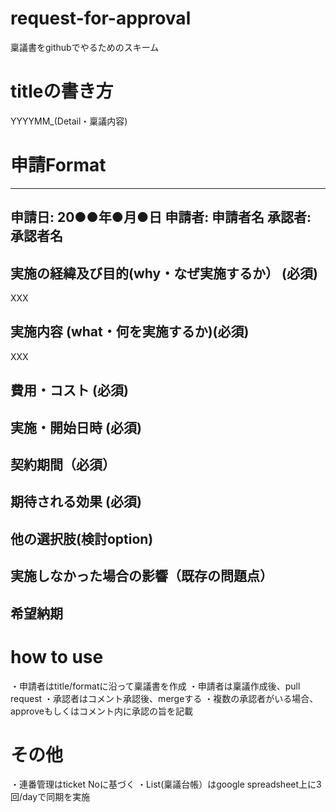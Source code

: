 # request-for-approval
稟議書をgithubでやるためのスキーム


# titleの書き方
YYYYMM_(Detail・稟議内容)

# 申請Format
---
申請日: 20●●年●月●日
申請者: 申請者名
承認者: 承認者名
---

## 実施の経緯及び目的(why・なぜ実施するか） (必須)
XXX

## 実施内容 (what・何を実施するか)(必須)
XXX

## 費用・コスト (必須)

## 実施・開始日時 (必須)

## 契約期間（必須）

## 期待される効果 (必須)

## 他の選択肢(検討option)

## 実施しなかった場合の影響（既存の問題点）

## 希望納期


# how to use
・申請者はtitle/formatに沿って稟議書を作成
・申請者は稟議作成後、pull request
・承認者はコメント承認後、mergeする
・複数の承認者がいる場合、approveもしくはコメント内に承認の旨を記載

# その他
・連番管理はticket Noに基づく
・List(稟議台帳）はgoogle spreadsheet上に3回/dayで同期を実施
